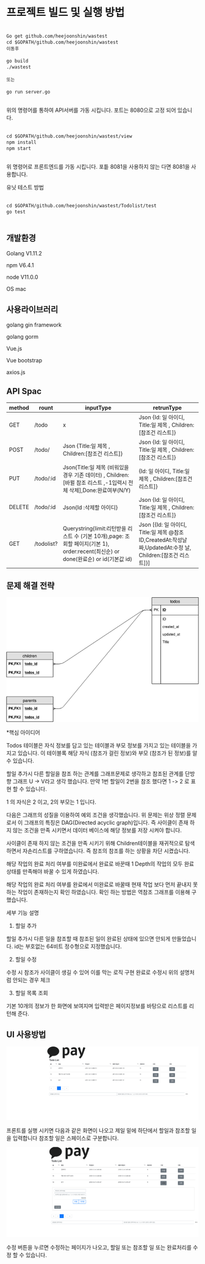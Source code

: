 프로젝트 빌드 및 실행 방법
===


<pre><code>
Go get github.com/heejoonshin/wastest
cd $GOPATH/github.com/heejoonshin/wastest
이동후

go build
./wastest

또는 

go run server.go

</code></pre>
위의 명령어를 통하여 API서버를 가동 시킵니다.
포트는 8080으로 고정 되어 있습니다.

<pre><code>
cd $GOPATH/github.com/heejoonshin/wastest/view
npm install
npm start

</code></pre>
위 명령어로 프론트엔드를 가동 시킵니다. 포틑 8081을 사용하지 않는 다면 8081을 사용합니다.

유닛 테스트 방법

<pre><code>
cd $GOPATH/github.com/heejoonshin/wastest/Todolist/test
go test

</code></pre>


개발환경
---

Golang V1.11.2

npm V6.4.1

node V11.0.0

OS mac

사용라이브러리 
---

golang gin framework

golang gorm

Vue.js

Vue bootstrap

axios.js



API Spac
---
method | rount| inputType| retrunType |
--- | --- | --- | --- |
GET | /todo | x | Json {Id: 일 아이디, Title:일 제목 , Children:[참조건 리스트]}|
POST| /todo/ |Json {Title:일 제목 , Children:[참조건 리스트]} | Json {Id: 일 아이디, Title:일 제목 , Children:[참조건 리스트]}|
PUT|/todo/:id | Json{Title:일 제목 (비워있을경우 기존 데이터) , Children:[바뀔 참조 리스트 ,-1입력시 전체 삭제],Done:완료여부(N/Y)|{Id: 일 아이디, Title:일 제목 , Children:[참조건 리스트]}|
DELETE|/todo/:id |Json{Id :삭제할 아이디}|Json {Id: 일 아이디, Title:일 제목 , Children:[참조건 리스트]}|
GET|/todolist?| Querystring{limit:리턴받을 리스트 수 (기본 10개),page: 조회할 페이지(기본 1), order:recent(최신순) or done(완료순) or id(기본값 id)|Json [{Id: 일 아이디, Title:일 제목 @참조ID,CreatedAt:작성날짜,UpdatedAt:수정 날, Children:[참조건 리스트]}]


 문제 해결 전략
 ---
![DB스키마](./image/DB.png)

*핵심 아이디어

Todos 테이블은 자식 정보를 담고 있는 테이블과 부모 정보를 가지고 있는 테이블을 가지고 있습니다.
이 테이블록 해당 자식 (참조가 걸린 정보)와 부모 (참조가 된 정보)를 알 수 있습니다.

할일 추가시 다른 할일을 참조 하는 관계를 그래프문제로 생각하고 참조된 관계를 단방향 그래프 U -> V라고 생각 했습니다.
만약 1번 할일이 2번을 참조 했다면 1 -> 2 로 표현 할 수 있습니다.

1 의 자식은 2 이고, 2의 부모는 1 입니다.

다음은 그래프의 성질을 이용하여 예외 조건을 생각했습니다.
위 문제는 위상 정렬 문제로서 이 그래프의 특징은 DAG(Directed acyclic graph)입니다.
즉 사이클이 존재 하지 않는 조건을 만족 시키면서 데이터 베이스에 해당 정보를 저장 시켜야 합니다.

사이클이 존재 하지 않는 조건을 만족 시키기 위해 Children테이블을 재귀적으로 탐색 하면서 자손리스트를 구하였습니다.
즉 참조의 참조를 하는 상황을 차단 시켰습니다.

해당 작업의 완료 처리 여부를 미완료에서 완료로 바꾼때 1 Depth의 작업의 모두 완료 상태를 만족해야 바꿀 수 있게 하였습니다.

해당 작업의 완료 처리 여부를 완료에서 미완료로 바꿀때 현재 작업 보다 먼저 끝내지 못하는 작업이 존재하는지 확인 하였습니다.
확인 하는 방법은 역참조 그래프를 이용해 구했습니다.

세부 기능 설명

1. 할일 추가

할일 추가시 다른 일을 참조할 때 참조된 일이 완료된 상태에 있으면 안되게 만들었습니다.
id는 부호없는 64비트 정수형으로 지정했습니다.

2. 할일 수정

수정 시 참조가 사이클이 생길 수 있어 이를 막는 로직 구현
완료로 수정시 위의 설명처럼 안되는 경우 체크

3. 할일 목록 조회

기본 10개의 정보가 한 화면에 보여지며 입력받은 페이지정보를 바탕으로 리스트를 리턴해 준다.

UI 사용방법
---

![UI](./image/todomain.png)

프론트를 실행 시키면 다음과 같은 화면이 나오고
제일 밑에 하단에서 할일과 참조할 일을 입력합니다 참조할 일은 스페이스로 구분합니다.

![수정](./image/modify.png)

수정 버튼을 누르면 수정하는 페이지가 나오고, 할일 또는 참조할 일 또는 완료처리를 수정 할 수 있습니다.
 

